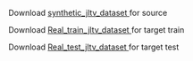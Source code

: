 
Download <a href="https://drive.google.com/file/d/1-1NahoibIsZvuLCXEHcUb-JOgCrqyVTx/view?usp=sharing"> synthetic_jltv_dataset </a> for source

Download <a href="https://drive.google.com/file/d/1-4DhDjLNUWl_bjNVxNRwTCUZeMftiIO_/view?usp=sharing"> Real_train_jltv_dataset </a> for target train

Download <a href="https://drive.google.com/file/d/1fHzddENv97fmtPt9lvBSWa0p0t4PAof-/view?usp=sharing"> Real_test_jltv_dataset </a> for target test
